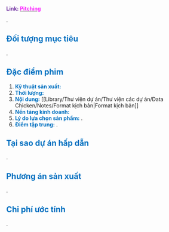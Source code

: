<span style="font-weight:bold; color:rgb(112, 48, 160)">Link: </span>[<span style="font-weight:bold; color:rgb(251, 31, 255)">Pitching</span>](file:///D:%5CPROJECTS%5CChicken%5C1.Project%20Setup%5C6.Pitching)

.
## <span style="color:rgb(0, 112, 192)">Đối tượng mục tiêu</span> 

.
## <span style="color:rgb(0, 112, 192)">Đặc điểm phim</span> 
1. <span style="font-weight:bold; color:rgb(0, 112, 192)">Kỹ thuật sản xuất:</span> 
2. <span style="font-weight:bold; color:rgb(0, 112, 192)">Thời lượng:</span> 
3. <span style="font-weight:bold; color:rgb(0, 112, 192)">Nội dung:</span> [[Library/Thư viện dự án/Thư viện các dự án/Data Chicken/Notes/Format kịch bản|Format kịch bản]]
4. <span style="font-weight:bold; color:rgb(0, 112, 192)">Nền tảng kinh doanh:</span> 
5. <span style="font-weight:bold; color:rgb(0, 112, 192)">Lý do lựa chọn sản phẩm:</span> .
6. <span style="font-weight:bold; color:rgb(0, 112, 192)">Điểm tập trung:</span> 
.
## <span style="color:rgb(0, 112, 192)">Tại sao dự án hấp dẫn</span> 

.
## <span style="color:rgb(0, 112, 192)">Phương án sản xuất</span> 

.
## <span style="color:rgb(0, 112, 192)">Chi phí ước tính</span> 

.

